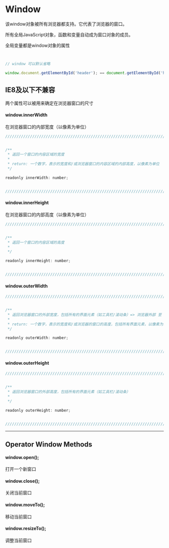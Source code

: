 # Window

该window对象被所有浏览器都支持。它代表了浏览器的窗口。

所有全局JavaScript对象，函数和变量自动成为窗口对象的成员。

全局变量都是window对象的属性

``` javascript


// window 可以默认省略

window.document.getElementById('header'); == document.getElementById('header');


```

## IE8及以下不兼容

两个属性可以被用来确定在浏览器窗口的尺寸

#### window.innerWidth

在浏览器窗口的内部宽度（以像素为单位）

``` javascript
///////////////////////////////////////////////////////////////////////////////////////////////////////////////////////


/**
 * 返回一个窗口的内容区域的宽度
 * 
 * return: 一个数字，表示的宽度和/或浏览器窗口的内容区域的内部高度，以像素为单位
 */

readonly innerWidth: number;


///////////////////////////////////////////////////////////////////////////////////////////////////////////////////////
```


#### window.innerHeight

在浏览器窗口的内部高度（以像素为单位）

``` javascript
///////////////////////////////////////////////////////////////////////////////////////////////////////////////////////


/**
 * 返回一个窗口的内容区域的高度
 * 
 */

readonly innerHeight: number;


///////////////////////////////////////////////////////////////////////////////////////////////////////////////////////
```

#### window.outerWidth

``` javascript
///////////////////////////////////////////////////////////////////////////////////////////////////////////////////////


/**
 * 返回浏览器窗口的外部宽度，包括所有的界面元素（如工具栏/滚动条）=> 浏览器外部 至 电脑屏幕边框 的剩余距离
 * 
 * return: 一个数字，表示的宽度和/或浏览器的窗口的高度，包括所有界面元素，以像素为单位
 */

readonly outerWidth: number;


///////////////////////////////////////////////////////////////////////////////////////////////////////////////////////
```

#### window.outerHeight


``` javascript
///////////////////////////////////////////////////////////////////////////////////////////////////////////////////////


/**
 * 返回浏览器窗口的外部高度，包括所有的界面元素（如工具栏/滚动条）
 * 
 */

readonly outerHeight: number;


///////////////////////////////////////////////////////////////////////////////////////////////////////////////////////
```

*** 


##  Operator Window Methods

#### window.open();

打开一个新窗口

#### window.close();

关闭当前窗口

#### window.moveTo();

移动当前窗口

#### window.resizeTo();

调整当前窗口





















